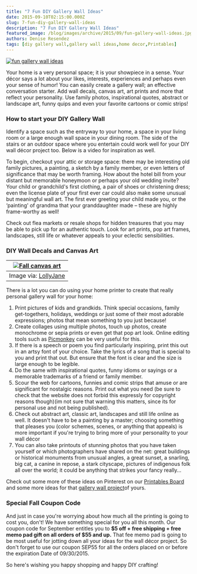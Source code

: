 ```yaml
---
title: "7 Fun DIY Gallery Wall Ideas"
date: 2015-09-10T02:15:00.000Z
slug: 7-fun-diy-gallery-wall-ideas
description: "7 Fun DIY Gallery Wall Ideas"
featured_image: /blog/images/archive/2015/09/fun-gallery-wall-ideas.jpg
authors: Denise Resendez
tags: [diy gallery wall,gallery wall ideas,home decor,Printables]
---
```


[![fun gallery wall ideas](/blog/images/fun-gallery-wall-ideas.jpg "Fun Gallery Wall Ideas ")](/blog/images/fun-gallery-wall-ideas.jpg)

Your home is a very personal space; it is your showpiece in a sense. Your décor says a lot about your likes, interests, experiences and perhaps even your sense of humor! You can easily create a gallery wall; an effective conversation starter. Add wall decals, canvas art, art prints and more that reflect your personality. Use family photos, inspirational quotes, abstract or landscape art, funny quips and even your favorite cartoons or comic strips!

### How to start your DIY Gallery Wall

Identify a space such as the entryway to your home, a space in your living room or a large enough wall space in your dining room. The side of the stairs or an outdoor space where you entertain could work well for your DIY wall décor project too. Below is a video for inspiration as well.

To begin, checkout your attic or storage space: there may be interesting old family pictures, a painting, a sketch by a family member, or even letters of significance that may be worth framing.
How about the hotel bill from your distant but memorable honeymoon or perhaps your old wedding invite? Your child or grandchild's first clothing, a pair of shoes or christening dress; even the license plate of your first ever car could also make some unusual but meaningful wall art. The first ever greeting your child made you, or the ‘painting' of grandma that your granddaughter made – these are highly frame-worthy as well!

Check out flea markets or resale shops for hidden treasures that you may be able to pick up for an authentic touch. Look for art prints, pop art frames, landscapes, still life or whatever appeals to your eclectic sensibilities.

### DIY Wall Decals and Canvas Art

| [![Fall canvas art](/blog/images/fall-printables.jpg)](/blog/images/fall-printables.jpg) |
| -------------------------------------------------------------------- |
| Image via: [LollyJane](https://lollyjane.com/fall-free-printables/)  |

There is a lot you can do using your home printer to create that really personal gallery wall for your home:

1. Print pictures of kids and grandkids. Think special occasions, family get-togethers, holidays, weddings or just some of their most adorable expressions; photos that mean something to you just because!
2. Create collages using multiple photos, touch up photos, create monochrome or sepia prints or even get that pop art look. Online editing tools such as [Picmonkey](https://www.picmonkey.com/) can be very useful for this.
3. If there is a speech or poem you find particularly inspiring, print this out in an artsy font of your choice. Take the lyrics of a song that is special to you and print that out. But ensure that the font is clear and the size is large enough to be legible.
4. Do the same with inspirational quotes, funny idioms or sayings or a memorable trademarks of a friend or family member.
5. Scour the web for cartoons, funnies and comic strips that amuse or are significant for nostalgic reasons. Print out what you need (be sure to check that the website does not forbid this expressly for copyright reasons though)(im not sure that warning this matters, since its for personal use and not being published).
6. Check out abstract art, classic art, landscapes and still life online as well. It doesn't have to be a painting by a master; choosing something that pleases you (color schemes, scenes, or anything that appeals) is more important if you're trying to bring more of your personality to your wall décor
7. You can also take printouts of stunning photos that you have taken yourself or which photographers have shared on the net: great buildings or historical monuments from unusual angles, a great sunset, a snarling, big cat, a canine in repose, a stark cityscape, pictures of indigenous folk all over the world; it could be anything that strikes your fancy really…

Check out some more of these ideas on Pinterest on our [Printables Board](https://www.pinterest.com/compandsave/free-printables-labels/) and some more ideas for that [gallery wall project](https://in.pinterest.com/sunshine2242/diy-wall-decor/)of yours.

### Special Fall Coupon Code

And just in case you're worrying about how much all the printing is going to cost you, don't! We have something special for you all this month. Our coupon code for September entitles you to **$5 off + free shipping + free memo pad gift on all orders of $55 and up.** That fee memo pad is going to be most useful for jotting down all your ideas for the wall décor project. So don't forget to use our coupon SEP55 for all the orders placed on or before the expiration Date of 09/30/2015\.

So here's wishing you happy shopping and happy DIY crafting!